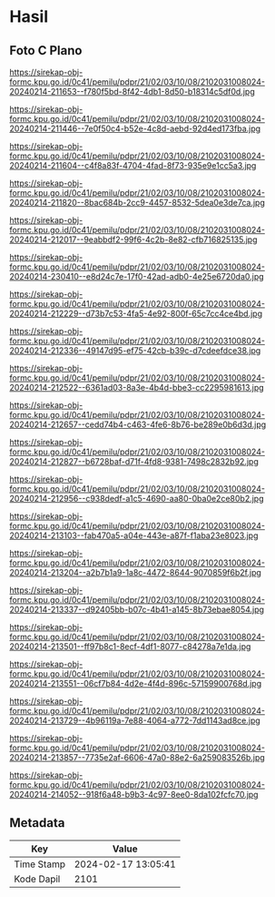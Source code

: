 # Hasil

## Foto C Plano

https://sirekap-obj-formc.kpu.go.id/0c41/pemilu/pdpr/21/02/03/10/08/2102031008024-20240214-211653--f780f5bd-8f42-4db1-8d50-b18314c5df0d.jpg

https://sirekap-obj-formc.kpu.go.id/0c41/pemilu/pdpr/21/02/03/10/08/2102031008024-20240214-211446--7e0f50c4-b52e-4c8d-aebd-92d4ed173fba.jpg

https://sirekap-obj-formc.kpu.go.id/0c41/pemilu/pdpr/21/02/03/10/08/2102031008024-20240214-211604--c4f8a83f-4704-4fad-8f73-935e9e1cc5a3.jpg

https://sirekap-obj-formc.kpu.go.id/0c41/pemilu/pdpr/21/02/03/10/08/2102031008024-20240214-211820--8bac684b-2cc9-4457-8532-5dea0e3de7ca.jpg

https://sirekap-obj-formc.kpu.go.id/0c41/pemilu/pdpr/21/02/03/10/08/2102031008024-20240214-212017--9eabbdf2-99f6-4c2b-8e82-cfb716825135.jpg

https://sirekap-obj-formc.kpu.go.id/0c41/pemilu/pdpr/21/02/03/10/08/2102031008024-20240214-230410--e8d24c7e-17f0-42ad-adb0-4e25e6720da0.jpg

https://sirekap-obj-formc.kpu.go.id/0c41/pemilu/pdpr/21/02/03/10/08/2102031008024-20240214-212229--d73b7c53-4fa5-4e92-800f-65c7cc4ce4bd.jpg

https://sirekap-obj-formc.kpu.go.id/0c41/pemilu/pdpr/21/02/03/10/08/2102031008024-20240214-212336--49147d95-ef75-42cb-b39c-d7cdeefdce38.jpg

https://sirekap-obj-formc.kpu.go.id/0c41/pemilu/pdpr/21/02/03/10/08/2102031008024-20240214-212522--6361ad03-8a3e-4b4d-bbe3-cc2295981613.jpg

https://sirekap-obj-formc.kpu.go.id/0c41/pemilu/pdpr/21/02/03/10/08/2102031008024-20240214-212657--cedd74b4-c463-4fe6-8b76-be289e0b6d3d.jpg

https://sirekap-obj-formc.kpu.go.id/0c41/pemilu/pdpr/21/02/03/10/08/2102031008024-20240214-212827--b6728baf-d71f-4fd8-9381-7498c2832b92.jpg

https://sirekap-obj-formc.kpu.go.id/0c41/pemilu/pdpr/21/02/03/10/08/2102031008024-20240214-212956--c938dedf-a1c5-4690-aa80-0ba0e2ce80b2.jpg

https://sirekap-obj-formc.kpu.go.id/0c41/pemilu/pdpr/21/02/03/10/08/2102031008024-20240214-213103--fab470a5-a04e-443e-a87f-f1aba23e8023.jpg

https://sirekap-obj-formc.kpu.go.id/0c41/pemilu/pdpr/21/02/03/10/08/2102031008024-20240214-213204--a2b7b1a9-1a8c-4472-8644-9070859f6b2f.jpg

https://sirekap-obj-formc.kpu.go.id/0c41/pemilu/pdpr/21/02/03/10/08/2102031008024-20240214-213337--d92405bb-b07c-4b41-a145-8b73ebae8054.jpg

https://sirekap-obj-formc.kpu.go.id/0c41/pemilu/pdpr/21/02/03/10/08/2102031008024-20240214-213501--ff97b8c1-8ecf-4df1-8077-c84278a7e1da.jpg

https://sirekap-obj-formc.kpu.go.id/0c41/pemilu/pdpr/21/02/03/10/08/2102031008024-20240214-213551--06cf7b84-4d2e-4f4d-896c-57159900768d.jpg

https://sirekap-obj-formc.kpu.go.id/0c41/pemilu/pdpr/21/02/03/10/08/2102031008024-20240214-213729--4b96119a-7e88-4064-a772-7dd1143ad8ce.jpg

https://sirekap-obj-formc.kpu.go.id/0c41/pemilu/pdpr/21/02/03/10/08/2102031008024-20240214-213857--7735e2af-6606-47a0-88e2-6a259083526b.jpg

https://sirekap-obj-formc.kpu.go.id/0c41/pemilu/pdpr/21/02/03/10/08/2102031008024-20240214-214052--918f6a48-b9b3-4c97-8ee0-8da102fcfc70.jpg


## Metadata

| Key        | Value               |
| ---------- | ------------------- |
| Time Stamp | 2024-02-17 13:05:41 |
| Kode Dapil | 2101                |



